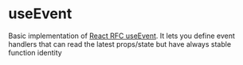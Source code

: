 # useEvent

Basic implementation of [React RFC useEvent](https://github.com/reactjs/rfcs/pull/220). It lets you define event handlers that can read the latest props/state but have always stable function identity
